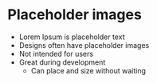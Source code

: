 # Placeholder images

- Lorem Ipsum is placeholder text
- Designs often have placeholder images
- Not intended for users
- Great during development
  - Can place and size without waiting
